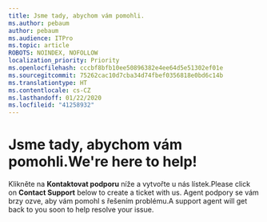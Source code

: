 ```yaml
---
title: Jsme tady, abychom vám pomohli.
ms.author: pebaum
author: pebaum
ms.audience: ITPro
ms.topic: article
ROBOTS: NOINDEX, NOFOLLOW
localization_priority: Priority
ms.openlocfilehash: cccbf8bfb10ee50896382e4ee64d5e51302ef01e
ms.sourcegitcommit: 75262cac10d7cba34d74fbef0356818e0bd6c14b
ms.translationtype: HT
ms.contentlocale: cs-CZ
ms.lasthandoff: 01/22/2020
ms.locfileid: "41258932"
---
```

# <a name="were-here-to-help"></a><span data-ttu-id="5fc73-102">Jsme tady, abychom vám pomohli.</span><span class="sxs-lookup"><span data-stu-id="5fc73-102">We're here to help!</span></span>

<span data-ttu-id="5fc73-103">Klikněte na **Kontaktovat podporu** níže a vytvořte u nás lístek.</span><span class="sxs-lookup"><span data-stu-id="5fc73-103">Please click on **Contact Support** below to create a ticket with us.</span></span> <span data-ttu-id="5fc73-104">Agent podpory se vám brzy ozve, aby vám pomohl s řešením problému.</span><span class="sxs-lookup"><span data-stu-id="5fc73-104">A support agent will get back to you soon to help resolve your issue.</span></span>